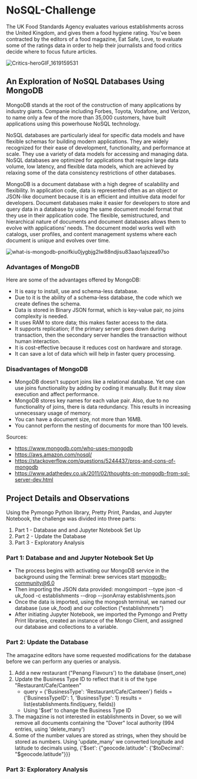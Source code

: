 # NoSQL-Challenge
The UK Food Standards Agency evaluates various establishments across the United Kingdom, and gives them a food hygiene rating. You've been contracted by the editors of a food magazine, Eat Safe, Love, to evaluate some of the ratings data in order to help their journalists and food critics decide where to focus future articles.

![Critics-heroGIF_1619159531](https://user-images.githubusercontent.com/115101031/214083673-5d492180-345c-433b-9feb-aec0638dbdba.gif)

## An Exploration of NoSQL Databases Using MongoDB

MongoDB stands at the root of the construction of many applications by industry giants.  Companie including Forbes, Toyota, Vodafone, and Verizon, to name only a few of the more than 35,000 customers, have built applications using this powerhouse NoSQL technology.

NoSQL databases are particularly ideal for specific data models and have flexible schemas for building modern applications. They are widely recognized for their ease of development, functionality, and performance at scale. They use a variety of data models for accessing and managing data. NoSQL databases are optimized for applications that require large data volume, low latency, and flexible data models, which are achieved by relaxing some of the data consistency restrictions of other databases.

MongoDB is a document database with a high degree of scalability and flexibility.  In application code, data is represented often as an object or JSON-like document because it is an efficient and intuitive data model for developers. Document databases make it easier for developers to store and query data in a database by using the same document model format that they use in their application code. The flexible, semistructured, and hierarchical nature of documents and document databases allows them to evolve with applications’ needs. The document model works well with catalogs, user profiles, and content management systems where each document is unique and evolves over time. 

![what-is-mongodb-pnoifkiu0jygbjg2lw88ndjisu83aao1ajszea97so](https://user-images.githubusercontent.com/115101031/214097830-5b2d634a-cc35-4057-b05d-a151b5163a73.png)

### Advantages of MongoDB
Here are some of the advantages offered by MongoDB:
* It is easy to install, use and schema-less database.
* Due to it is the ability of a schema-less database, the code which we create defines the schema.
* Data is stored in Binary JSON format, which is key-value pair, no joins complexity is needed.
* It uses RAM to store data; this makes faster access to the data.
* It supports replication; if the primary server goes down during transaction, then the secondary server handles the transaction without human interaction.
* It is cost-effective because it reduces cost on hardware and storage.
* It can save a lot of data which will help in faster query processing.

### Disadvantages of MongoDB


* MongoDB doesn’t support joins like a relational database. Yet one can use joins functionality by adding by coding it manually. But it may slow execution and affect performance.
* MongoDB stores key names for each value pair. Also, due to no functionality of joins, there is data redundancy. This results in increasing unnecessary usage of memory.
* You can have a document size, not more than 16MB.
* You cannot perform the nesting of documents for more than 100 levels.


Sources:
* https://www.mongodb.com/who-uses-mongodb
* https://aws.amazon.com/nosql/
* https://stackoverflow.com/questions/5244437/pros-and-cons-of-mongodb
* https://www.adathedev.co.uk/2011/02/thoughts-on-mongodb-from-sql-server-dev.html


## Project Details and Observations
Using the Pymongo Python library, Pretty Print, Pandas, and Jupyter Notebook, the challenge was divided into three parts:
1) Part 1 - Database and and Jupyter Notebook Set Up
2) Part 2 - Update the Database
3) Part 3 - Exploratory Analysis

### Part 1: Database and and Jupyter Notebook Set Up
* The process begins with activating our MongoDB service in the background using the Terminal: brew services start mongodb-community@6.0
* Then importing the JSON data provided: mongoimport --type json -d uk_food -c establishments --drop --jsonArray establishments.json
* Once the data is imported, using the mongosh terminal, we named our database (use uk_food) and our collection ("establishmnets")
* After initiating Jupyter Notebook, we imported the Pymongo and Pretty Print libraries, created an instance of the Mongo Client, and assigned our database and collections to a variable.

### Part 2: Update the Database
The amagazine editors have some requested modifications for the database before we can perform any queries or analysis.
1. Add a new restaurant ("Penang Flavours') to the database (insert_one)
2. Update the Business Type ID to reflect that it is of the type "Restaurant/Cafe/Canteen" 
      * query = {'BusinessType': 'Restaurant/Cafe/Canteen'}
        fields = {'BusinessTypeID': 1, 'BusinessType': 1}
        results = list(establishments.find(query, fields))
      * Using '$set' to change the Business Type ID
4. The magazine is not interested in establishments in Dover, so we will remove all documents containing the "Dover" local authority (994 entries, using 'delete_many')
5. Some of the number values are stored as strings, when they should be stored as numbers.  Using 'update_many' we converted longitude and latitude to decimals using, {'$set': {"geocode.latitude": {'$toDecimal': "$geocode.latitude"}}}


### Part 3: Exploratory Analysis


